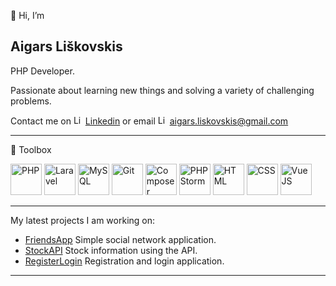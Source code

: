  👋 Hi, I’m 
 
 Aigars Liškovskis
---

PHP Developer.

Passionate about learning new things and solving a variety of challenging problems.

Contact me on <img src="https://cdn.worldvectorlogo.com/logos/linkedin-icon-2.svg" alt="Linked in" width="15" height="15"/> <a href="https://www.linkedin.com/in/aigars-liskovskis/">Linkedin</a> or email <img src="https://cdn.worldvectorlogo.com/logos/gmail-icon-3.svg" alt="Linked in" width="15" height="15"/> aigars.liskovskis@gmail.com

---

🧰 Toolbox


<img src="https://cdn.worldvectorlogo.com/logos/php-1.svg" alt="PHP" width="50" height="50"/> <img src="https://cdn.worldvectorlogo.com/logos/laravel-2.svg" alt="Laravel" width="50" height="50"/>  <img src="https://cdn.worldvectorlogo.com/logos/mysql-6.svg" alt="MySQL" width="50" height="50"/> <img src="https://cdn.worldvectorlogo.com/logos/git.svg" alt="Git" width="50" height="50"/> <img src="https://cdn.worldvectorlogo.com/logos/composer.svg" alt="Composer" width="50" height="50"/> <img src="https://cdn.worldvectorlogo.com/logos/phpstorm-1.svg" alt="PHPStorm" width="50" height="50"/>  <img src="https://cdn.worldvectorlogo.com/logos/html-1.svg" alt="HTML" width="50" height="50"/> <img src="https://cdn.worldvectorlogo.com/logos/css-3.svg" alt="CSS" width="50" height="50"/> <img src="https://cdn.worldvectorlogo.com/logos/vue-js-1.svg" alt="VueJS" width="50" height="50"/>

---
 My latest projects I am working on:
 
 - <a href="https://github.com/AigarsLiskovskis/FriendsApp.git">FriendsApp</a> Simple social network application.
 - <a href="https://github.com/AigarsLiskovskis/StockAPI.git">StockAPI</a> Stock information using the API.
 - <a href="https://github.com/AigarsLiskovskis/RegisterLogin.git">RegisterLogin</a> Registration and login application.
---


<!---
AigarsLiskovskis/AigarsLiskovskis is a ✨ special ✨ repository because its `README.md` (this file) appears on your GitHub profile.
You can click the Preview link to take a look at your changes.
--->
